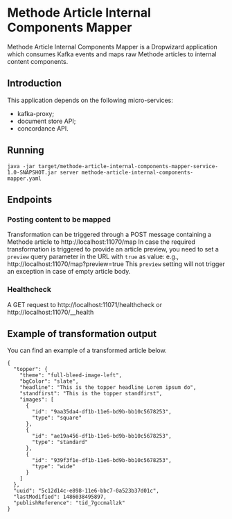 # Methode Article Internal Components Mapper
Methode Article Internal Components Mapper is a Dropwizard application which consumes Kafka events and maps raw Methode articles to internal content components.

## Introduction
This application depends on the following micro-services:

* kafka-proxy;
* document store API;
* concordance API.

## Running

`java -jar target/methode-article-internal-components-mapper-service-1.0-SNAPSHOT.jar server methode-article-internal-components-mapper.yaml`

## Endpoints

### Posting content to be mapped

Transformation can be triggered through a POST message containing a Methode article to http://localhost:11070/map
In case the required transformation is triggered to provide an article preview, you need to set a `preview` query parameter in the URL with `true` as value: 
e.g., http://localhost:11070/map?preview=true 
This `preview` setting will not trigger an exception in case of empty article body.

### Healthcheck

A GET request to http://localhost:11071/healthcheck or http://localhost:11070/__health

## Example of transformation output 
You can find an example of a transformed article below. 

```
{
  "topper": {
    "theme": "full-bleed-image-left",
    "bgColor": "slate",
    "headline": "This is the topper headline Lorem ipsum do",
    "standfirst": "This is the topper standfirst",
    "images": [
      {
        "id": "9aa35da4-df1b-11e6-bd9b-bb10c5678253",
        "type": "square"
      },
      {
        "id": "ae19a456-df1b-11e6-bd9b-bb10c5678253",
        "type": "standard"
      },
      {
        "id": "939f3f1e-df1b-11e6-bd9b-bb10c5678253",
        "type": "wide"
      }
    ]
  },
  "uuid": "5c12d14c-e898-11e6-bbc7-0a523b37d01c",
  "lastModified": 1486038495897,
  "publishReference": "tid_7gccmallzk"
}
```
